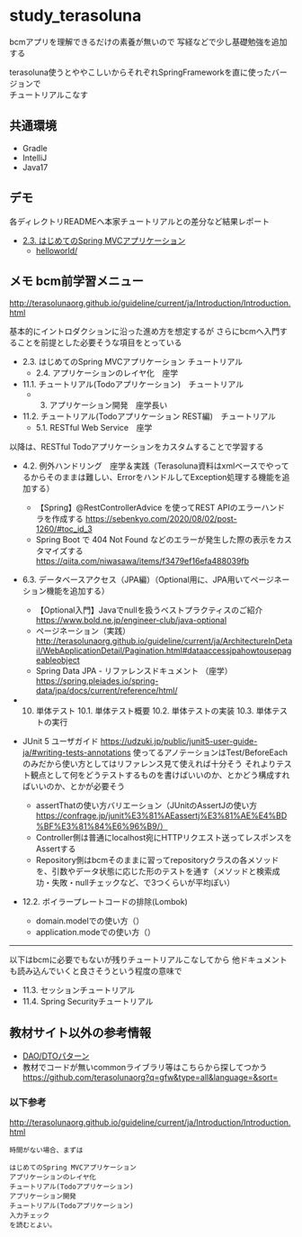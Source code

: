 # study_terasoluna

bcmアプリを理解できるだけの素養が無いので
写経などで少し基礎勉強を追加する

terasoluna使うとややこしいからそれぞれSpringFrameworkを直に使ったバージョンで  
チュートリアルこなす

## 共通環境

- Gradle
- IntelliJ
- Java17

## デモ

各ディレクトリREADMEへ本家チュートリアルとの差分など結果レポート

- [2.3. はじめてのSpring MVCアプリケーション](http://terasolunaorg.github.io/guideline/current/ja/Overview/FirstApplication.html)
    - [helloworld/](https://github.com/kudkki/study_terasoluna/tree/main/helloworld)
 

## メモ bcm前学習メニュー

http://terasolunaorg.github.io/guideline/current/ja/Introduction/Introduction.html

基本的にイントロダクションに沿った進め方を想定するが
さらにbcmへ入門することを前提とした必要そうな項目をとっている

- 2.3. はじめてのSpring MVCアプリケーション チュートリアル
    - 2.4. アプリケーションのレイヤ化　座学
- 11.1. チュートリアル(Todoアプリケーション)　チュートリアル
    - 3. アプリケーション開発　座学長い
- 11.2. チュートリアル(Todoアプリケーション REST編)　チュートリアル
    - 5.1. RESTful Web Service　座学
 
以降は、RESTful Todoアプリケーションをカスタムすることで学習する

- 4.2. 例外ハンドリング　座学＆実践（Terasoluna資料はxmlベースでやってるからそのままは難しい、ErrorをハンドルしてException処理する機能を追加する）
    - 【Spring】@RestControllerAdvice を使ってREST APIのエラーハンドラを作成する https://sebenkyo.com/2020/08/02/post-1260/#toc_id_3
    - Spring Boot で 404 Not Found などのエラーが発生した際の表示をカスタマイズする https://qiita.com/niwasawa/items/f3479ef16efa488039fb

- 6.3. データベースアクセス（JPA編）（Optional用に、JPA用いてページネーション機能を追加する）
    - 【Optional入門】Javaでnullを扱うベストプラクティスのご紹介 https://www.bold.ne.jp/engineer-club/java-optional 
    - ページネーション（実践） http://terasolunaorg.github.io/guideline/current/ja/ArchitectureInDetail/WebApplicationDetail/Pagination.html#dataaccessjpahowtousepageableobject
    - Spring Data JPA - リファレンスドキュメント （座学） https://spring.pleiades.io/spring-data/jpa/docs/current/reference/html/

- 10. 単体テスト
  10.1. 単体テスト概要
  10.2. 単体テストの実装
  10.3. 単体テストの実行

- JUnit 5 ユーザガイド https://udzuki.jp/public/junit5-user-guide-ja/#writing-tests-annotations
使ってるアノテーションはTest/BeforeEachのみだから使い方としてはリファレンス見て使えれば十分そう
それよりテスト観点として何をどうテストするものを書けばいいのか、とかどう構成すればいいのか、とかが必要そう
    - assertThatの使い方バリエーション（JUnitのAssertJの使い方 https://confrage.jp/junit%E3%81%AEassertj%E3%81%AE%E4%BD%BF%E3%81%84%E6%96%B9/）
    - Controller側は普通にlocalhost宛にHTTPリクエスト送ってレスポンスをAssertする
    - Repository側はbcmそのままに習ってrepositoryクラスの各メソッドを、引数やデータ状態に応じた形のテストを通す（メソッドと検索成功・失敗・nullチェックなど、で3つくらいが平均ぽい）

- 12.2. ボイラープレートコードの排除(Lombok)
    - domain.modelでの使い方（）
    - application.modeでの使い方（）

---

以下はbcmに必要でもないが残りチュートリアルこなしてから
他ドキュメントも読み込んでいくと良さそうという程度の意味で

- 11.3. セッションチュートリアル
- 11.4. Spring Securityチュートリアル

## 教材サイト以外の参考情報

- [DAO/DTOパターン](https://kanda-it-school-kensyu.com/java-jdbc-contents/jj_ch04/jj_0402/)
- 教材でコードが無いcommonライブラリ等はこちらから探してつかう  
https://github.com/terasolunaorg?q=gfw&type=all&language=&sort=


### 以下参考

http://terasolunaorg.github.io/guideline/current/ja/Introduction/Introduction.html
```
時間がない場合、まずは

はじめてのSpring MVCアプリケーション
アプリケーションのレイヤ化
チュートリアル(Todoアプリケーション)
アプリケーション開発
チュートリアル(Todoアプリケーション)
入力チェック
を読むとよい。
```

